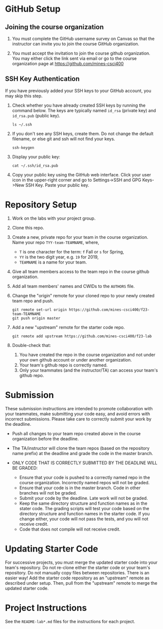 GitHub Setup
============

Joining the course organization
------------------------------

1. You must complete the GitHub username survey on Canvas so that the
   instructor can invite you to join the course GitHub organization.

2. You must accept the invitation to join the course github
   organization.  You may either click the link sent via email or go
   to the course organization page at https://github.com/mines-csci400

SSH Key Authentication
----------------------

If you have previously added your SSH keys to your GitHub account, you
may skip this step.

1. Check whether you have already created SSH keys by running the
   command below.  The keys are typically named `id_rsa` (private key)
   and `id_rsa.pub` (public key).

       ls ~/.ssh

2. If you don't see any SSH keys, create them.  Do not change the
   default filename, or else git and ssh will not find your keys.

       ssh-keygen

3. Display your public key:

       cat ~/.ssh/id_rsa.pub

4. Copy your public key using the GitHub web interface. Click your
   user icon in the upper-right corner and go to Settings->SSH and GPG
   Keys->New SSH Key.  Paste your public key.

Repository Setup
================

1. Work on the labs with your project group.

2. Clone this repo.

3. Create a new, private repo for your team in the course
   organization.  Name your repo `TYY-team-TEAMNAME`, where,
   - `T` is one character for the term: `f` Fall or `s` for Spring,
   - `YY` is the two digit year, e.g. `19` for 2019,
   - `TEAMNAME` is a name for your team.

4. Give all team members access to the team repo in the course github
   organization.

5. Add all team members' names and CWIDs to the `AUTHORS` file.

6. Change the "origin" remote for your cloned repo to your newly
   created team repo and push.
   
       git remote set-url origin https://github.com/mines-csci400/f23-team-TEAMNAME
       git push origin master

7. Add a new "upstream" remote for the starter code repo.

       git remote add upstream https://github.com/mines-csci400/f23-lab

8. Double-check that:
   1. You have created the repo in the course organization and not
      under your own github account or under another organization.
   2. Your team's github repo is correctly named.
   3. Only your teammates (and the instructor/TA) can access your team's github repo.


Submission
==========

These submission instructions are intended to promote collaboration
with your teammates, make submitting your code easy, and avoid errors
with incorrect submissions.  Please take care to correctly submit your
work by the deadline.

- Push all changes to your team repo created above in the course
  organization before the deadline.

- The TA/instructor will clone the team repos (based on the repository
  name prefix) at the deadline and grade the code in the master
  branch.

- ONLY CODE THAT IS CORRECTLY SUBMITTED BY THE DEADLINE WILL BE
  GRADED:
  - Ensure that your code is pushed to a correctly named repo in the
    course organization.  Incorrectly named repos will not be graded.
  - Ensure that your code is in the master branch.  Code in other
    branches will not be graded.
  - Submit your code by the deadline.  Late work will not be graded.
  - Keep the same directory structure and function names as in the
    stater code.  The grading scripts will test your code based on the
    directory structure and function names in the starter code.  If
    you change either, your code will not pass the tests, and you will
    not receive credit.
  - Code that does not compile will not receive credit.


Updating Starter Code
=====================

For successive projects, you must merge the updated starter code into
your team's repository.  Do not re-clone either the starter code or
your team's repository.  Do not manually copy files between
repositories.  There is an easier way!  Add the starter code
repository as an "upstream" remote as described under setup.  Then,
pull from the "upstream" remote to merge the updated starter code.


Project Instructions
====================

See the `README-lab*.md` files for the instructions for each project.
